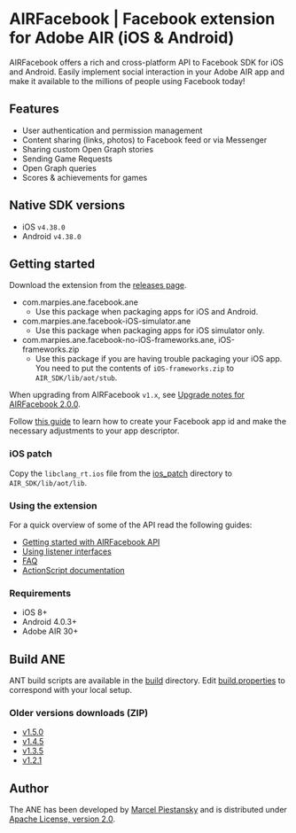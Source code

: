 # AIRFacebook | Facebook extension for Adobe AIR (iOS & Android)

AIRFacebook offers a rich and cross-platform API to Facebook SDK for iOS and Android. Easily implement social interaction in your Adobe AIR app and make it available to the millions of people using Facebook today!

## Features

* User authentication and permission management
* Content sharing (links, photos) to Facebook feed or via Messenger
* Sharing custom Open Graph stories
* Sending Game Requests
* Open Graph queries
* Scores & achievements for games

## Native SDK versions

* iOS `v4.38.0`
* Android `v4.38.0`

## Getting started

Download the extension from the [releases page](../../releases/).

* com.marpies.ane.facebook.ane
  * Use this package when packaging apps for iOS and Android.
* com.marpies.ane.facebook-iOS-simulator.ane
  * Use this package when packaging apps for iOS simulator only.
* com.marpies.ane.facebook-no-iOS-frameworks.ane, iOS-frameworks.zip
  * Use this package if you are having trouble packaging your iOS app. You need to put the contents of `iOS-frameworks.zip` to `AIR_SDK/lib/aot/stub`.

When upgrading from AIRFacebook `v1.x`, see [Upgrade notes for AIRFacebook 2.0.0](https://marpies.com/2018/02/upgrade-notes-for-airfacebook-2-0-0).

Follow [this guide](https://marpies.com/2018/02/setup-adobe-air-facebook-v2) to learn how to create your Facebook app id and make the necessary adjustments to your app descriptor.

### iOS patch

Copy the `libclang_rt.ios` file from the [ios_patch](ios_patch/) directory to `AIR_SDK/lib/aot/lib`.

### Using the extension

For a quick overview of some of the API read the following guides:

* [Getting started with AIRFacebook API](https://marpies.com/2018/02/getting-started-airfacebook-api-v2/)
* [Using listener interfaces](https://marpies.com/2015/09/using-airfacebook-listener-interfaces/)
* [FAQ](https://marpies.com/2015/09/airfacebook-faq/)
* [ActionScript documentation](https://marpies.github.io/docs/airfacebook-ane/)

### Requirements

* iOS 8+
* Android 4.0.3+
* Adobe AIR 30+

## Build ANE

ANT build scripts are available in the [build](build/) directory. Edit [build.properties](build/build.properties) to correspond with your local setup.

### Older versions downloads (ZIP)

* [v1.5.0](https://marpies.com/files/AIRFacebook_1.5.0.zip)
* [v1.4.5](https://marpies.com/files/AIRFacebook_1.4.5.zip)
* [v1.3.5](https://marpies.com/files/AIRFacebook_1.3.5.zip)
* [v1.2.1](https://marpies.com/files/AIRFacebook_1.2.1.zip)

## Author

The ANE has been developed by [Marcel Piestansky](https://twitter.com/marpies) and is distributed under [Apache License, version 2.0](http://www.apache.org/licenses/LICENSE-2.0.html).